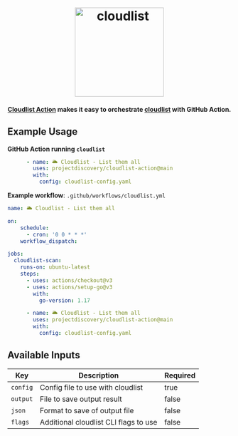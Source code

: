 <h1 align="center">
  <img src="https://github.com/projectdiscovery/cloudlist/blob/main/static/cloudlist-logo.png" alt="cloudlist" width="200px">
  <br>
</h1>

<h4 align="center"><a href="https://github.com/projectdiscovery/cloudlist-action">Cloudlist Action</a> makes it easy to orchestrate <a href="https://github.com/projectdiscovery/cloudlist">cloudlist</a> with GitHub Action.</h4>



Example Usage
-----

**GitHub Action running `cloudlist`**

```yaml
      - name: 🌥 Cloudlist - List them all
        uses: projectdiscovery/cloudlist-action@main
        with:
          config: cloudlist-config.yaml
```

**Example workflow**: `.github/workflows/cloudlist.yml`


```yaml
name: 🌥 Cloudlist - List them all

on:
    schedule:
      - cron: '0 0 * * *'
    workflow_dispatch:

jobs:
  cloudlist-scan:
    runs-on: ubuntu-latest
    steps:
      - uses: actions/checkout@v3
      - uses: actions/setup-go@v3
        with:
          go-version: 1.17

      - name: 🌥 Cloudlist - List them all
        uses: projectdiscovery/cloudlist-action@main
        with:
          config: cloudlist-config.yaml
```


Available Inputs
------

| Key      | Description                           | Required |
|----------|---------------------------------------|----------|
| `config` | Config file to use with cloudlist     | true     |
| `output` | File to save output result            | false    |
| `json`   | Format to save of output file         | false    |
| `flags`  | Additional cloudlist CLI flags to use | false    |
